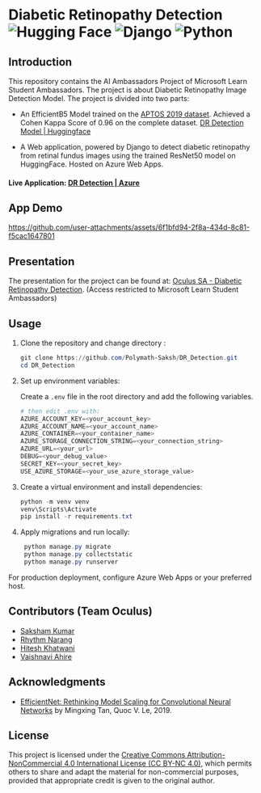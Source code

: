 # Diabetic Retinopathy Detection ![Hugging Face](https://img.shields.io/badge/Hugging%20Face-FFD21E?logo=huggingface&logoColor=000) ![Django](https://img.shields.io/badge/Django-%23092E20.svg?logo=django&logoColor=white) ![Python](https://img.shields.io/badge/Python-3776AB?logo=python&logoColor=fff) 

## Introduction
This repository contains the AI Ambassadors Project of Microsoft Learn Student Ambassadors. The project is about Diabetic Retinopathy Image Detection Model. The project is divided into two parts:

- An EfficientB5 Model trained on the [APTOS 2019 dataset](https://www.kaggle.com/competitions/aptos2019-blindness-detection/). Achieved a Cohen Kappa Score of 0.96 on the complete dataset.
  [DR Detection Model | Huggingface](https://huggingface.co/sakshamkr1/ResNet50-APTOS-DR) 

- A Web application, powered by Django to detect diabetic retinopathy from retinal fundus images using the trained ResNet50 model on HuggingFace. Hosted on Azure Web Apps.

#### Live Application: [DR Detection | Azure](https://dr-huggingface-hwaeeth7hhetd9cb.eastus2-01.azurewebsites.net)

## App Demo

https://github.com/user-attachments/assets/6f1bfd94-2f8a-434d-8c81-f5cac1647801

## Presentation

The presentation for the project can be found at: [Oculus SA - Diabetic Retinopathy Detection](https://stdntpartners-my.sharepoint.com/:p:/g/personal/saksham_kumar_studentambassadors_com/EX07rzghefdLnovuAoaJKPgBXie2R0X-knxrClYhKMmX4A?e=WKjC4o). (Access restricted to Microsoft Learn Student Ambassadors)


## Usage

1. Clone the repository and change directory :
   ```powershell
   git clone https://github.com/Polymath-Saksh/DR_Detection.git
   cd DR_Detection
   ```
2. Set up environment variables:

   Create a `.env` file in the root directory and add the following variables.

   ```powershell
   # then edit .env with:
   AZURE_ACCOUNT_KEY=<your_account_key>
   AZURE_ACCOUNT_NAME=<your_account_name>
   AZURE_CONTAINER=<your_container_name>
   AZURE_STORAGE_CONNECTION_STRING=<your_connection_string>
   AZURE_URL=<your_url>
   DEBUG=<your_debug_value>
   SECRET_KEY=<your_secret_key>
   USE_AZURE_STORAGE=<your_use_azure_storage_value>
   ```

3. Create a virtual environment and install dependencies:
   ```powershell
   python -m venv venv
   venv\Scripts\Activate
   pip install -r requirements.txt
   ```
4. Apply migrations and run locally:
   ```powershell
    python manage.py migrate
    python manage.py collectstatic
    python manage.py runserver
   ```

For production deployment, configure Azure Web Apps or your preferred host.

## Contributors (Team Oculus)

- [Saksham Kumar](https://github.com/Polymath-Saksh)
- [Rhythm Narang](https://github.com/rhythmnarang1)
- [Hitesh Khatwani](https://github.com/Insane-HK)
- [Vaishnavi Ahire](https://github.com/VaishnaviAhire)

## Acknowledgments

- [EfficientNet: Rethinking Model Scaling for Convolutional Neural Networks](https://arxiv.org/abs/1905.11946#) by Mingxing Tan, Quoc V. Le, 2019.

## License

This project is licensed under the [Creative Commons Attribution-NonCommercial 4.0 International License (CC BY-NC 4.0)](LICENSE), which permits others to share and adapt the material for non-commercial purposes, provided that appropriate credit is given to the original author.
